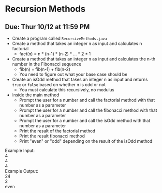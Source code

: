 # Recursion Methods

## Due: Thur 10/12 at 11:59 PM

- Create a program called `RecursiveMethods.java`
- Create a method that takes an integer n as input and calculates n factorial
  - fact(n) = n * (n-1) * (n-2) * ... * 2 * 1
- Create a method that takes an integer n as input and calculates the n-th number in the Fibonacci sequence
  - fib(n) = fib(n-1) + fib(n-2)
  - You need to figure out what your base case should be
- Create an isOdd method that takes an integer n as input and returns `true` or `false` based on whether n is odd or not
  - You must calculate this recursively, no modulus
- Inside the main method
  - Prompt the user for a number and call the factorial method with that number as a parameter
  - Prompt the user for a number and call the fibonacci method with that number as a parameter
  - Prompt the user for a number and call the isOdd method with that number as a parameter
  - Print the result of the factorial method
  - Print the result fibonacci method
  - Print "even" or "odd" depending on the result of the isOdd method

Example Input:\
4\
4\
4\
Example Output:\
24\
2\
even
